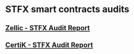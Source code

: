 # STFX smart contracts audits
## [Zellic - STFX Audit Report](https://github.com/STFX-IO/audits/blob/main/Zellic.pdf)

## [CertiK - STFX Audit Report](https://github.com/STFX-IO/audits/blob/main/CertiK.pdf)
